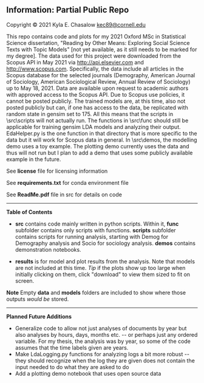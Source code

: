 ## Information: Partial Public Repo
Copyright © 2021 Kyla E. Chasalow
kec89@cornell.edu

This repo contains code and plots for my 2021 Oxford MSc in Statistical Science dissertation, "Reading by Other Means:  Exploring Social Science Texts with Topic Models" [not yet available, as it still needs to be marked for my degree]. The data used for this project were downloaded from the Scopus API in May 2021 via http://api.elsevier.com and http://www.scopus.com. Specifically, the data include all articles in the Scopus database for the selected journals  (Demography, American Journal of Sociology, American Sociological Review, Annual Review of Sociology) up to May 18, 2021. Data are available upon request to academic authors with approved access to the Scopus API. Due to Scopus use policies, it cannot be posted publicly. The trained models are, at this time, also not posted publicly but can, if one has access to the data, be replicated with random state in gensim set to 175. All this means that the scripts in \src\scripts will not actually run. The functions in \src\func should still be applicable for training gensim LDA models and analyzing their output. EdaHelper.py is the one function in that directory that is more specific to the data but it will work for Scopus data in general. In \src\demos, the modelling demo uses a toy example. The plotting demo currently uses the data and thus will not run but I plan to add a demo that uses some publicly available example in the future. 

See **license** file for licensing information

See **requirements.txt** for conda environment file

See **ReadMe.pdf** file in src for details on code 

--------------------------------
**Table of Contents**

* **src** contains code mainly written in python scripts. Within it, **func** subfolder contains only scripts with functions. **scripts** subfolder contains scripts for running analysis, starting with Demog for Demography analysis and Socio for sociology analysis. **demos** contains demonstration notebooks.

* **results** is for model and plot results from the analysis. Note that models are not included at this time. *Tip* if the plots show up too large when initially clicking on them, click "download" to view them sized to fit on screen.

  

**Note** Empty **data** and **models** folders are included to show where those outputs *would be* stored.



-----

**Planned Future Additions**

* Generalize code to allow not just analyses of documents by year but also analyses  by hours, days, months etc. -- or perhaps just any ordered variable. For my thesis, the analysis was by year, so some of the code assumes that the time labels given are years. 
* Make LdaLogging.py functions for analyzing logs a bit more robust -- they should recognize when the log they are given does not contain the input needed to do what they are asked to do
* Add a plotting demo notebook that uses open source data 
